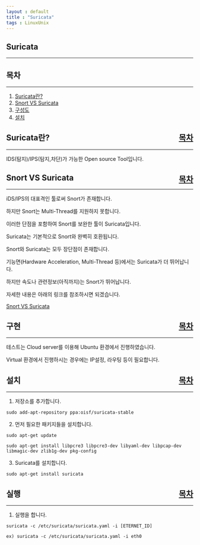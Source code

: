 ```yaml
---
layout : default
title : "Suricata"
tags : LinuxUnix
---
```


## Suricata

---

<div id="index">
<h2>목차</h2>
</div>

---

1. [Suricata란?](#suricata)
2. [Snort VS Suricata](#snortvssuricata)
3. [구성도](#struct)
4. [설치](#install)

<div id="suricata">
<h2>Suricata란?<div style="float:right"><a href="#index">목차</a></div></h2>
</div>

---

IDS(탐지)/IPS(탐지,차단)가 가능한 Open source Tool입니다.

<div id="snortvssuricata">
<h2>Snort VS Suricata<div style="float:right"><a href="#index">목차</a></div></h2>
</div>

---

iDS/IPS의 대표격인 툴로써 Snort가 존재합니다.

하지만 Snort는 Multi-Thread를 지원하지 못합니다.

이러한 단점을 포함하여 Snort를 보완한 툴이 Suricata입니다.

Suricata는 기본적으로 Snort와 완벽히 호환됩니다.

Snort와 Suricata는 모두 장단점이 존재합니다.

기능면(Hardware Acceleration, Multi-Thread 등)에서는 Suricata가 더 뛰어납니다.

하지만 속도나 관련정보(아직까지)는 Snort가 뛰어납니다.

자세한 내용은 아래의 링크를 참조하시면 되겠습니다.

[Snort VS Suricata](#http://wiki.aanval.com/wiki/Snort_vs_Suricata)


<div id="struct">
<h2>구현<div style="float:right"><a href="#index">목차</a></div></h2>
</div>

---

테스트는 Cloud server를 이용해 Ubuntu 환경에서 진행하였습니다.

Virtual 환경에서 진행하시는 경우에는 IP설정, 라우팅 등이 필요합니다.


<div id="install">
<h2>설치<div style="float:right"><a href="#index">목차</a></div></h2>
</div>

---

1. 저장소를 추가합니다.

```
sudo add-apt-repository ppa:oisf/suricata-stable
```

2. 먼저 필요한 패키지들을 설치합니다.

```
sudo apt-get update

sudo apt-get install libpcre3 libpcre3-dev libyaml-dev libpcap-dev libmagic-dev zlib1g-dev pkg-config
```

3. Suricata를 설치합니다.

```
sudo apt-get install suricata
```



<div id="start">
<h2>실행<div style="float:right"><a href="#index">목차</a></div></h2>
</div>

---

1. 실행을 합니다.

```
suricata -c /etc/suricata/suricata.yaml -i [ETERNET_ID]

ex) suricata -c /etc/suricata/suricata.yaml -i eth0

```